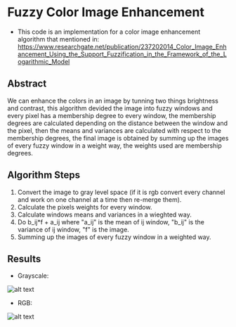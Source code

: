 # Fuzzy Color Image Enhancement 




- This code is an implementation for a color image enhancement algorithm that mentioned in: 
    https://www.researchgate.net/publication/237202014_Color_Image_Enhancement_Using_the_Support_Fuzzification_in_the_Framework_of_the_Logarithmic_Model
## Abstract
We can enhance the colors in an image by tunning two things brightness and contrast, this algorithm devided the image into fuzzy 
windows and every pixel has a membership degree to every window, the membership degrees are calculated depending on 
the distance between the window and the pixel, then the means and variances are calculated with respect to the membership degrees,
the final image is obtained by summing up the images of every fuzzy window in a weight way, the weights used are membership degrees.
## Algorithm Steps
  1. Convert the image to gray level space (if it is rgb convert every channel and work on one channel at a time then re-merge them).
  2. Calculate the pixels weights for every window.
  3. Calculate windows means and variances in a wieghted way.
  4. Do b_ij*f + a_ij where "a_ij" is the mean of ij window, "b_ij" is the variance of ij window, "f" is the image.
  5. Summing up the images of every fuzzy window in a weighted way.
## Results
- Grayscale:

![alt text](https://github.com/WaseemKn/FuzzyColorImageEnhancement-FuzzyLogicCourse-ITE5thYear/blob/master/Images/einsteineEnhanced.PNG)

- RGB:

![alt text](https://github.com/WaseemKn/FuzzyColorImageEnhancement-FuzzyLogicCourse-ITE5thYear/blob/master/Images/monkeyEnhanced.PNG)

